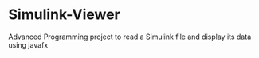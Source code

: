 # Simulink-Viewer
Advanced Programming project to read a Simulink file and display its data using javafx

